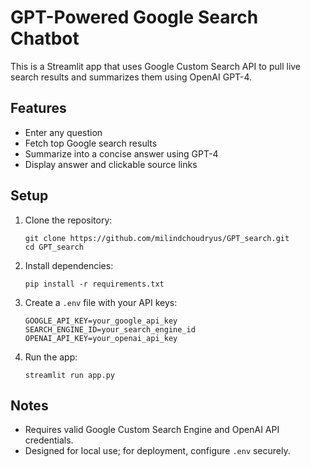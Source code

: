 # GPT-Powered Google Search Chatbot

This is a Streamlit app that uses Google Custom Search API to pull live search results and summarizes them using OpenAI GPT-4.

## Features

- Enter any question
- Fetch top Google search results
- Summarize into a concise answer using GPT-4
- Display answer and clickable source links

## Setup

1. Clone the repository:
   ```
   git clone https://github.com/milindchoudryus/GPT_search.git
   cd GPT_search
   ```

2. Install dependencies:
   ```
   pip install -r requirements.txt
   ```

3. Create a `.env` file with your API keys:
   ```
   GOOGLE_API_KEY=your_google_api_key
   SEARCH_ENGINE_ID=your_search_engine_id
   OPENAI_API_KEY=your_openai_api_key
   ```

4. Run the app:
   ```
   streamlit run app.py
   ```

## Notes

- Requires valid Google Custom Search Engine and OpenAI API credentials.
- Designed for local use; for deployment, configure `.env` securely.
